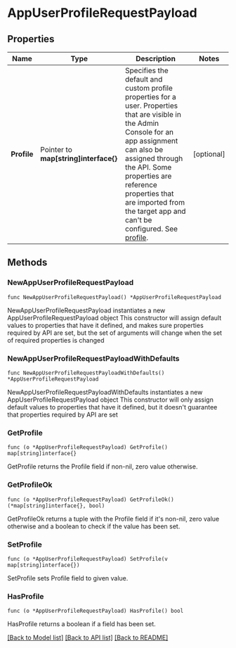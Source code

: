 # AppUserProfileRequestPayload

## Properties

Name | Type | Description | Notes
------------ | ------------- | ------------- | -------------
**Profile** | Pointer to **map[string]interface{}** | Specifies the default and custom profile properties for a user. Properties that are visible in the Admin Console for an app assignment can also be assigned through the API. Some properties are reference properties that are imported from the target app and can&#39;t be configured. See [profile](/openapi/okta-management/management/tag/User/#tag/User/operation/getUser!c&#x3D;200&amp;path&#x3D;profile&amp;t&#x3D;response).  | [optional] 

## Methods

### NewAppUserProfileRequestPayload

`func NewAppUserProfileRequestPayload() *AppUserProfileRequestPayload`

NewAppUserProfileRequestPayload instantiates a new AppUserProfileRequestPayload object
This constructor will assign default values to properties that have it defined,
and makes sure properties required by API are set, but the set of arguments
will change when the set of required properties is changed

### NewAppUserProfileRequestPayloadWithDefaults

`func NewAppUserProfileRequestPayloadWithDefaults() *AppUserProfileRequestPayload`

NewAppUserProfileRequestPayloadWithDefaults instantiates a new AppUserProfileRequestPayload object
This constructor will only assign default values to properties that have it defined,
but it doesn't guarantee that properties required by API are set

### GetProfile

`func (o *AppUserProfileRequestPayload) GetProfile() map[string]interface{}`

GetProfile returns the Profile field if non-nil, zero value otherwise.

### GetProfileOk

`func (o *AppUserProfileRequestPayload) GetProfileOk() (*map[string]interface{}, bool)`

GetProfileOk returns a tuple with the Profile field if it's non-nil, zero value otherwise
and a boolean to check if the value has been set.

### SetProfile

`func (o *AppUserProfileRequestPayload) SetProfile(v map[string]interface{})`

SetProfile sets Profile field to given value.

### HasProfile

`func (o *AppUserProfileRequestPayload) HasProfile() bool`

HasProfile returns a boolean if a field has been set.


[[Back to Model list]](../README.md#documentation-for-models) [[Back to API list]](../README.md#documentation-for-api-endpoints) [[Back to README]](../README.md)


